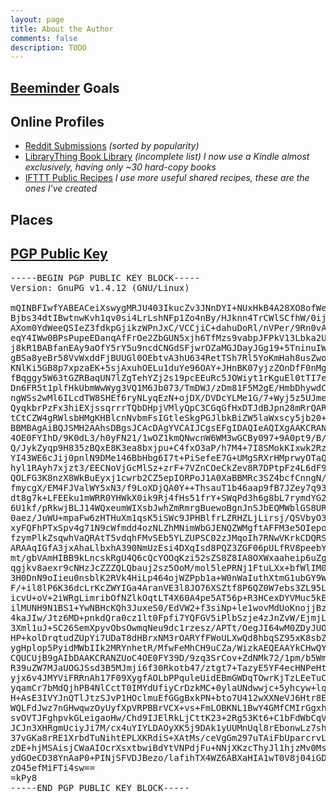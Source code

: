 ```yaml
---
layout: page
title: About the Author
comments: false
description: TODO
---
```


## [Beeminder](https://www.beeminder.com/beneills) Goals

<div class="beeminder-goals"><div class="beeminder-goal"><a href="https://www.beeminder.com/beneills/goals/foot" target="_blank"><img src="https://www.beeminder.com/beneills/goals/foot/graph?style=thumb" title="foot" alt="foot Beeminder goal" onload="handleBeeminderImageLoad(this)" style="display: none;" /></a></div><div class="beeminder-goal"><a href="https://www.beeminder.com/beneills/goals/totalmusic" target="_blank"><img src="https://www.beeminder.com/beneills/goals/totalmusic/graph?style=thumb" title="totalmusic" alt="totalmusic Beeminder goal" onload="handleBeeminderImageLoad(this)" style="display: none;" /></a></div><div class="beeminder-goal"><a href="https://www.beeminder.com/beneills/goals/writing" target="_blank"><img src="https://www.beeminder.com/beneills/goals/writing/graph?style=thumb" title="writing" alt="writing Beeminder goal" onload="handleBeeminderImageLoad(this)" style="display: none;" /></a></div><div class="beeminder-goal"><a href="https://www.beeminder.com/beneills/goals/plan" target="_blank"><img src="https://www.beeminder.com/beneills/goals/plan/graph?style=thumb" title="plan" alt="plan Beeminder goal" onload="handleBeeminderImageLoad(this)" style="display: none;" /></a></div><div class="beeminder-goal"><a href="https://www.beeminder.com/beneills/goals/anki-reps" target="_blank"><img src="https://www.beeminder.com/beneills/goals/anki-reps/graph?style=thumb" title="anki-reps" alt="anki-reps Beeminder goal" onload="handleBeeminderImageLoad(this)" style="display: none;" /></a></div><div class="beeminder-goal"><a href="https://www.beeminder.com/beneills/goals/memrise-intermediate-harvest-backlog" target="_blank"><img src="https://www.beeminder.com/beneills/goals/memrise-intermediate-harvest-backlog/graph?style=thumb" title="memrise-intermediate-harvest-backlog" alt="memrise-intermediate-harvest-backlog Beeminder goal" onload="handleBeeminderImageLoad(this)" style="display: none;" /></a></div><div class="beeminder-goal"><a href="https://www.beeminder.com/beneills/goals/memrise-beginner-harvest-backlog" target="_blank"><img src="https://www.beeminder.com/beneills/goals/memrise-beginner-harvest-backlog/graph?style=thumb" title="memrise-beginner-harvest-backlog" alt="memrise-beginner-harvest-backlog Beeminder goal" onload="handleBeeminderImageLoad(this)" style="display: none;" /></a></div><div class="beeminder-goal"><a href="https://www.beeminder.com/beneills/goals/config-git-commits" target="_blank"><img src="https://www.beeminder.com/beneills/goals/config-git-commits/graph?style=thumb" title="config-git-commits" alt="config-git-commits Beeminder goal" onload="handleBeeminderImageLoad(this)" style="display: none;" /></a></div><div class="beeminder-goal"><a href="https://www.beeminder.com/beneills/goals/anki-new" target="_blank"><img src="https://www.beeminder.com/beneills/goals/anki-new/graph?style=thumb" title="anki-new" alt="anki-new Beeminder goal" onload="handleBeeminderImageLoad(this)" style="display: none;" /></a></div><div class="beeminder-goal"><a href="https://www.beeminder.com/beneills/goals/memrise-german-basic" target="_blank"><img src="https://www.beeminder.com/beneills/goals/memrise-german-basic/graph?style=thumb" title="memrise-german-basic" alt="memrise-german-basic Beeminder goal" onload="handleBeeminderImageLoad(this)" style="display: none;" /></a></div><div class="beeminder-goal"><a href="https://www.beeminder.com/beneills/goals/lingua" target="_blank"><img src="https://www.beeminder.com/beneills/goals/lingua/graph?style=thumb" title="lingua" alt="lingua Beeminder goal" onload="handleBeeminderImageLoad(this)" style="display: none;" /></a></div><div class="beeminder-goal"><a href="https://www.beeminder.com/beneills/goals/32" target="_blank"><img src="https://www.beeminder.com/beneills/goals/32/graph?style=thumb" title="32" alt="32 Beeminder goal" onload="handleBeeminderImageLoad(this)" style="display: none;" /></a></div></div>

## Online Profiles

* <span class="list-align">[Reddit Submissions](http://www.reddit.com/user/ziarkaen/?sort=top)</span>
*(sorted by popularity)*
* <span class="list-align">[LibraryThing Book Library](http://www.librarything.com/catalog/beneills)</span>
*(incomplete list)  I now use a Kindle almost exclusively, having only ~30 hard-copy books*
* <span class="list-align">[IFTTT Public Recipes](https://ifttt.com/people/beneills)</span>
*I use more useful shared recipes, these are the ones I've created*

## Places

<div class="world-map world-map-full"></div>

## [PGP Public Key](/public.key)

<pre>
-----BEGIN PGP PUBLIC KEY BLOCK-----
Version: GnuPG v1.4.12 (GNU/Linux)

mQINBFIwfYABEACeiXswygMRJU403IkucZv3JNnDYI+NUxHkB4A28XO8ofWe4QqM
Bjbs34dtIBwtnwKvh1qv0si4LrLshNFp1Zo4nBy/HJknn4TrCWlSCfhW/0ij4OZ8
AXom0YdWeeQSIeZ3fdkpGjikzWPnJxC/VCCjiC+dahuDoRl/nVPer/9Rn0vAO29J
eqY4IWw0BPsPupeEDanqAfFrOe2ZbGUN5xjh6TfMzs9vabpJFPkV13Lbka2Ul1ze
j8kR1BABfanEAy9aOfY5rY5u9ncdCNGdSFjwrOZaMGJDayJGg19+5TninuIWXn2s
gBSa8yeBr58VvWxddFjBUUGl0OEbtvA3hU634RetTSh7Rl5YoKmHah8usZwoeuDi
KNlKi5GB8p7xpzaEK+5sjAxuhOELu1duYe96OAY+JHnBK07yjzZOnDfF0nMgCX00
fBqggy5W63tGZRBaqUN7lZgTehYZj2s19pcEEuRc5JOWiyt1rKguEl0tTI7eHRAK
Dn6FR5t1plfHkUbmWwWyg3VQ1M6Jb073/TmDWJ/zDm81F5M2gE/HmbDhywdCK0Ru
ngWSs2wMl6ILcdTW8SHEf6ryNLyqEzN+ojDX/DVDcYLMe1G/7+Wyj5z5UJmedAz9
QyqkbrPzFx3hiEXjssqrrrTQbDHpjVMlyQpC3CGqGfHxDTJdBJpn28mRrQARAQAB
tCtCZW4gRWlsbHMgKHBlcnNvbmFsIGtleSkgPGJlbkBiZW5laWxscy5jb20+iQI4
BBMBAgAiBQJSMH2AAhsDBgsJCAcDAgYVCAIJCgsEFgIDAQIeAQIXgAAKCRANZUoC
4OE0FYIhD/9K0dL3/h0yFN21/1wOZ1kmQNwcnW6WM3wGCBy097+9A0pt9/B/OhC2
Q/JykZyqp9H835zBQxE8K3ea8bxjpu+C4fxO3aP/h7M4+7I8SMokKIxwk2Rz0MCK
YI43WE6cJij0pnlN9DMe146BbHbg6I7t+PiSefeE7G+UMgSRXrHMprwyOTaQxI9w
hyl1RAyh7xjzt3/EECNoVjGcMlSz+zrF+7VZnCOeCkZev8R7DPtpFz4L6dF9h8+O
QOLFG3K8nzX8WkBuEyxj1cwrb2CZ5epIORPoJ1A0XaBBMRc3SZ4bcfCnngN/N7lu
fmycgX/EM4FJValWY5xN3/f9LoXDjQA0Y++ThsauT1b46aap9fB7JZey7q93v4vl
dt8g7k+LFEEku1mWRR0YHWkX0ik9Rj4fHs51frY+SWqPd3h6g8bL7rymdYG2vcFF
6U1kf/pRkwjBLJ14WQxeumWIXsbJwhZmRmrgBuewoBgnJnSJbEQMWblGS8URJn9o
0aez/JuWU+mpaFw6zHTHuXm1qsK5iSWc9JPHBlfrLZRHZLjLirsj/QSVbyO3stba
xyFQFhPTxSpv4g71N9cWfmdd4ozNLZhMNimWbGJENQZWMgftAFFM3e5OIepoln3e
fzymPlkZsqwhVaQRAtT5vdqhFMvSEb5YLZUPSC02zJMqoIh7RNwVKrkCDQRSMH2A
ARAAqIGfA3jxAhaLlbxhA390NmUzEsi4DXqIsd8PQZ3ZGF06pULfRV8peebYJ/hA
mt/gbVAmHIBB9kLncskRgU4Q6cQcYOOqKzi52sZS8Z8IA8OXWxaaheip6uZg/Ty5
qgjkv8aexr9cNHzJcZZZQLQbauj2sz5OoM/mol5lePRNj1FtuLXx+bfWlIM09YA2
3H0DnN9oIieu0nsblK2RVk4HiLp464ojWZPpb1a+W0nWaIuthXtmG1ubGY9WnzPe
F/+il8lP6K36dcLrKcZWYIGa4AranVE3l8JO76XSZtf8P6QZ0W7ebs3ZL95LthWY
icvU+oV+2iWRgLimribOfNZlkOqtLT4X60A4pe5AT56p+R3HCexDYVMuc5kEyfI1
ilMUNH9N1BS1+YwNBHcKQh3JuxeS0/EdVW2+f3siNp+le1wovMdUoKnojjBzo6Ze
4kaJIw/Jtz6MD+pnkdQra0cz1lt0Fpfi7YQFGV5iPlbSzje4zJnZvW/EjmjLPl5G
3Xml1uJ+SC26SemXpyvObsOwmqNeu9dc1rzesz/APTt/OegJI64wM0ZDyJUOZXsq
HP+kolDrqtudZUpYi7UDaT8dHBrxNM3rOARYfFWoULXwQd8hbqSZ95xK8sbZpPTJ
ygHplop5PyidMWbIIk2MRYnhetR/MfwFeMhCH9uCZa/WizkAEQEAAYkCHwQYAQIA
CQUCUjB9gAIbDAAKCRANZUoC4OE0FY39D/9zq3SrCov+ZdNMk72/1pm/b5WmyXs6
R39uZW7MJaUOGJSsd3B5MJmji6f30Rkotb47/ztgt7+TazyE5YF4ecHNPeHtG88t
yjx6v4JMYViFRRnAh17F09XygfAOLbPPquleUidEBmGWDqTOwrKjTzLEeTuCtndk
yqamCr7bMdQjhPB4NlCctT0IMYdUfiyCrDzkMC+0ylaUNdwwjc+5yhcyw+lqrqSI
H+AsE3IVYJnQTlJtzSJvP1HOclmuEfGGgBxkPN+bto7U412wXXNeVJ6Htr8EnHnw
WQLFdJwz7nGHwqwzOyUyfXpVRPBBrVCX+vs+FmLOBKNL1BwY4GMfCMIrGgxhFhNZ
svOVTJFghpvkGLeigaoHw/Chd9IJElRkLjCttK23+2Rg53Kt6+C1bFdWbCqVu8UB
JCJn3XHRgmUciyJi7M/cx4uYIYLDAOyXK5j9DAk1yUUMnUql8rEbonwLz7shTOeC
37vGKa8rRE1XrbdTuNihtEPLXKRdiS+XAtMs/ceVgGm297uTAiFbUparcrvLiB2Q
zDE+hjMSAisjCWaAIOcrXsxtbwiBdYtVNPdjFu+NNjXKzcThyJl1hjzMv0Ms8aJA
ydGOeCD38YnAaP0+PINjSFVDJBezo/lafihTX4WZ6ABXaHIA1wT0V8j04iGDz/u9
zO45efMiFTi4sw==
=kPy8
-----END PGP PUBLIC KEY BLOCK-----
</pre>
